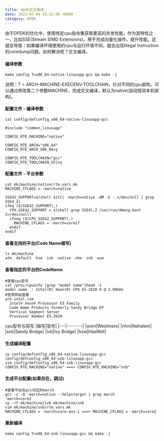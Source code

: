 ```yaml
---
title: dpdk交叉编译
date: 2021-07-04 15:32:00 +0800
category: DPDK
---
```

由于DPDK的优化中，使用特定cpu指令集获取更高的并发性能，作为其特性之一，比如SSE(Stream SIMD Extensions)，用于完成向量化操作，提升性能。这就会导致：如果编译环境使用的cpu与运行环境不同，就会出现Illegal Instruction的coredump问题。如何解决呢？交叉编译。
#### 编译参数
```
make config T=x86_64-native-linuxapp-gcc && make -j
```
说明：T = ARCH-MACHINE-EXECENV-TOOLCHAIN，针对不同的cpu架构，可以通过修改第二个参数MACHINE，完成交叉编译，默认为native(自动探测本机架构)。
#### 配置文件 - 编译参数
```
cat config/defconfig_x86_64-native-linuxapp-gcc

#include "common_linuxapp"

CONFIG_RTE_MACHINE="native"

CONFIG_RTE_ARCH="x86_64"
CONFIG_RTE_ARCH_X86_64=y

CONFIG_RTE_TOOLCHAIN="gcc"
CONFIG_RTE_TOOLCHAIN_GCC=y
```
#### 配置文件 - 平台参数
```
cat mk/machine/native/rte.vars.mk
MACHINE_CFLAGS = -march=native

SSE42_SUPPORT=$(shell $(CC) -march=native -dM -E - </dev/null | grep SSE4_2)
ifeq ($(SSE42_SUPPORT),)
  CPU_SSE42_SUPPORT = $(shell grep SSE4\.2 /var/run/dmesg.boot 2>/dev/null)
  ifneq ($(CPU_SSE42_SUPPORT),)
    MACHINE_CFLAGS = -march=corei7
  endif
endif
```
#### 查看支持的平台(Code Name缩写)
```
ls mk/machine
atm  default  hsw  ivb  native  nhm  snb  wsm
```
#### 查看指定的平台的CodeName
```
#查看cpu型号
cat /proc/cpuinfo |grep "model name"|head -1
model name	: Intel(R) Xeon(R) CPU E5-2620 0 @ 2.00GHz
#登录网站查看
ark.intel.com
  Intel® Xeon® Processor E5 Family
  Code Name Products formerly Sandy Bridge EP
  Vertical Segment Server
  Processor Number E5-2620
```
cpu型号与简写
|缩写|型号|
|---|--------|
|wsm|Westmere|
|nhm|Nehalem|
|snb|Sandy Bridge|
|ivb|Ivy Bridge|
|hsw|HasWell|
#### 生成编译配置
```
cp config/defconfig_x86_64-native-linuxapp-gcc config/defconfig_x86_64-snb-linuxapp-gcc
vim config/defconfig_x86_64-snb-linuxapp-gcc
CONFIG_RTE_MACHINE="native" ===> CONFIG_RTE_MACHINE="snb"
```
#### 生成平台配置(如果存在，跳过)
```
#查看平台在gcc对应的march
gcc -c -Q -march=native --help=target | grep march
-march=core2
cp -rf mk/machine/ivb mk/machine/snb
vim mk/machine/snb/rte.vars.mk
MACHINE_CFLAGS = -march=core-avx-i ===> MACHINE_CFLAGS = -march=core2
```
#### 重新编译
```
make config T=x86_64-snb-linuxapp-gcc && make -j
```